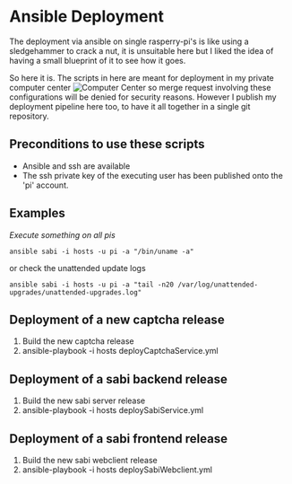 # Ansible Deployment

The deployment via ansible on single rasperry-pi's is like using a sledgehammer to crack a nut,
it is unsuitable here but I liked the idea of having a small blueprint of it to see how it goes.

So here it is. The scripts in here are meant for deployment in my private computer center ![Computer Center](https://github.com/StefanSchubert/sabi/raw/master/sabi-server/UML/7_DeploymentView/SabiRZ.png)
so merge request involving these configurations will be denied for security reasons.
However I publish my deployment pipeline here too, to have it all together in a single git
repository.

## Preconditions to use these scripts

* Ansible and ssh are available
* The ssh private key of the executing user has been published onto the 'pi' account.

## Examples

_Execute something on all pis_

	ansible sabi -i hosts -u pi -a "/bin/uname -a"

or check the unattended update logs

	ansible sabi -i hosts -u pi -a "tail -n20 /var/log/unattended-upgrades/unattended-upgrades.log"


## Deployment of a new captcha release

1) Build the new captcha release
2) ansible-playbook -i hosts deployCaptchaService.yml

## Deployment of a sabi backend release

1) Build the new sabi server release
2) ansible-playbook -i hosts deploySabiService.yml

## Deployment of a sabi frontend release

1) Build the new sabi webclient release
2) ansible-playbook -i hosts deploySabiWebclient.yml